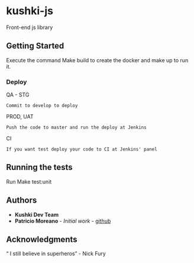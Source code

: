 # kushki-js
Front-end js library


## Getting Started

Execute the command Make build to create the docker and make up to run it.

### Deploy

QA - STG 

```
Commit to develop to deploy
```

PROD, UAT

```
Push the code to master and run the deploy at Jenkins 
```
CI
```
If you want test deploy your code to CI at Jenkins' panel
```
## Running the tests

Run Make test:unit


## Authors
* **Kushki Dev Team**
* **Patricio Moreano** - *Initial work* - [github](https://github.com/pmoreanoj)

## Acknowledgments

“ I still believe in superheros” - Nick Fury
